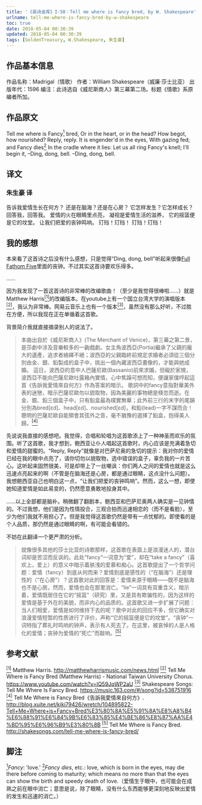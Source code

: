 ```yaml
---
title: '《英诗金库》I-50：Tell me where is fancy bred, by W. Shakespeare'
urlname: tell-me-where-is-fancy-bred-by-w-shakespeare
toc: true
date: 2018-05-04 00:30:39
updated: 2018-05-04 00:30:39
tags: [GoldenTreasury, W.Shakespeare, 朱生豪]
---
```


## 作品基本信息

作品名称：Madrigal（情歌）
作者：William Shakespeare（威廉·莎士比亚）
出版年代：1596
编注：此诗选自《威尼斯商人》第三幕第二场。标题《情歌》系原编者所加。

## 作品原文

Tell me where is Fancy<a href="#note1" id="note1ref"><sup>1</sup></a> bred,
Or in the heart, or in the head?
How begot, how nourishèd?
Reply, reply.
It is engender'd in the eyes,
With gazing fed; and Fancy dies<a href="#note2" id="note2ref"><sup>2</sup></a>
In the cradle where it lies:
Let us all ring Fancy's knell;
I'll begin it, –Ding, dong, bell.
–Ding, dong, bell.

## 译文
### 朱生豪 译
告诉我爱情生长在何方？
还是在脑海？还是在心房？
它怎样发生？它怎样成长？
回答我，回答我。
爱情的火在眼睛里点亮，
凝视是爱情生活的滋养，
它的摇篮便是它的坟堂。
让我们把爱的丧钟鸣响。
玎珰！玎珰！
玎珰！玎珰！

## 我的感想

本来看了这首诗之后没有什么感想，只是觉得“Ding, dong, bell”听起来很像[Full Fathom Five](/post/full-fathom-five-by-w-shakespeare)里面的丧钟。不过其实这首诗要欢乐得多。

……

因为我发现了一首这首诗的非常棒的改编歌曲！（至少是我觉得很棒啦……）就是Matthew Harris<a href="#bib1" id="bib1ref"><sup>[1]</sup></a>的改编版本。在youtube上有一个国立台湾大学的演唱版本<a href="#bib2" id="bib2ref"><sup>[2]</sup></a>，我认为非常棒。网易云音乐上也有一个版本<a href="#bib3" id="bib3ref"><sup>[3]</sup></a>，虽然没有那么好听，不过胜在方便，所以我现在正在单循着这首歌。

背景简介我就直接摘录别人的说法了。
> 本曲出自於《威尼斯商人》(The Merchant of Venice)，第三幕之第二景，是莎劇中涉及音樂較多的一齣戲劇。女主角波西亞(Portia)繼承了父親的龐大的遺產，追求者絡繹不絕；波西亞的父親臨終前規定求婚者必須從三個分別由金、銀、鉛製成的盒子中，挑出一個內藏波西亞畫像的，才能與她成婚。
> 這日，波西亞的意中人巴薩尼歐(Bassanio)前來求婚，但礙於家規，波西亞不能向巴薩尼歐吐露箱內實情，心中焦躁可想而知，便讓家僕哼起這首《告訴我愛情來自何方》作為答案的暗示。
> 歌詞中的fancy意指對華美外表的迷戀，暗示巴薩尼歐勿以貌取物，因為美麗的事物總是倏忽而逝。在金、銀、鉛三個盒子中，只有鉛盒最為樸實無華；此外前三行的末字的尾韻分別為bred[εd]、head[εd]、nourished[εd]，和鉛(lead)一字不謀而合！聰明的巴薩尼歐自能領會其弦外之音，毫不猶豫的選擇了鉛盒，抱得美人歸。<a href="#bib4" id="bib4ref"><sup>[4]</sup></a>

先说说我直接的感想吧。我觉得，合唱和轮唱为这首歌添上了一种神圣而欢乐的氛围。听了这首歌，我才想到，鲍西亚让仆人唱起这首歌时，内心应该是充满着急切和爱情的甜蜜的。“Reply, Reply”就像是对巴萨尼奥的急切的提示：我对你的爱情已经在我的眼中点亮了，请你切勿以貌取物，选中错误的盒子，辜负我的一片苦心。这听起来固然很美，可是却带上了一丝嘲讽：你们两人之间的爱情也就是这么迅速点亮起来的啊（不管是在脑海还是心房，都是通过眼睛，这点没什么问题）。我想鲍西亚自己也明白这一点，“让我们把爱的丧钟鸣响”。然而，这么一想，即使她知道爱情是如此易变的，仍然愿意勇敢地投身其中。

……以上全部都是脑补。稍微翻了翻剧本，鲍西亚和巴萨尼奥两人确实是一见钟情的。不过我想，他们是因为性情投合，三观合拍而迅速相恋的（而不是看脸），至少为他们我就不用担心了。但是我觉得这首歌仍然是带有一点忧郁的。即使看的是个人品质，那仍然是通过眼睛的啊，有可能会看错的。

不妨在此翻译一个更严肃的分析。

> 就像很多其他的莎士比亚的诗歌那样，这首歌在表面上是浪漫迷人的，潜台词却是苦涩而反讽的。此处“fancy”一词意为“爱”，却在“take a fancy”（喜欢上，爱上）的意义中暗示着肤浅的爱慕和痴心。这首歌提出了一个哲学问题：爱情（fancy）到底从何而来？爱情到底是感性的（“在脑海”）还是理性的（“在心房”）？这首歌对此的回答是：爱情来源于眼睛——既不是脑海也不是心房。然而，爱情也会在那里消亡。“lie”一词具有双重含义，暗示着，爱情既居住在它的“摇篮”（研究）里，又是具有欺骗性的，因为这样的爱情是基于外在的美貌，而非内心的品质的。这首歌又进一步扩展了问题：当人们相爱，爱情是如何维持下去的呢？歌中对此的回应不多，但它确实对浪漫爱情短暂的性质进行了评价，声称“它的摇篮便是它的坟堂”。“丧钟”一词特指了葬礼时鸣响的钟声，表示有人死去了。在这里，被哀悼的人是人格化的爱情；丧钟为爱情的“死亡”而敲响。<a href="#bib5" id="bib5ref"><sup>[5]</sup></a>

## 参考文献
<a id="bib1" href="#bib1ref"><sup>[1]</sup></a> Matthew Harris. http://matthewharrismusic.com/news.html
<a id="bib2" href="#bib2ref"><sup>[2]</sup></a> Tell Me Where is Fancy Bred (Matthew Harris) - National Taiwan University Chorus. https://www.youtube.com/watch?v=lQ59JqWP2aU
<a id="bib3" href="#bib3ref"><sup>[3]</sup></a> Shakespeare Songs: Tell Me Where Is Fancy Bred. https://music.163.com/#/song?id=538751916
<a id="bib4" href="#bib4ref"><sup>[4]</sup></a> Tell Me Where is Fancy Bred《告訴我愛情來自何方》. http://blog.xuite.net/kiki79426/wretch/104895822-Tell+Me+Where+is+Fancy+Bred%E3%80%8A%E5%91%8A%E8%A8%B4%E6%88%91%E6%84%9B%E6%83%85%E4%BE%86%E8%87%AA%E4%BD%95%E6%96%B9%E3%80%8B
<a id="bib5" href="#bib5ref"><sup>[5]</sup></a> Tell Me Where is Fancy Bred. http://shakesongs.com/tell-me-where-is-fancy-bred/

## 脚注
<a id="note1" href="#note1ref"><sup>1</sup></a>*Fancy*: 'love.'
<a id="note2" href="#note2ref"><sup>2</sup></a>*Fancy dies*, etc.: love, which is born in the eyes, may die there before coming to maturity; which means no more than that the eyes can show the birth and speedy death of love.（爱情生于眼中，也可能会在成熟之前在眼中消亡；意思是说，除了眼睛，没有什么东西能够更深刻地反映出爱情的发生和迅速的消亡。）
